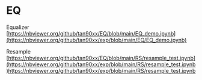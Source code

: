 # EQ
Equalizer
[https://nbviewer.org/github/tan90xx/EQ/blob/main/EQ_demo.ipynb](https://nbviewer.org/github/tan90xx/exp/blob/main/EQ/EQ_demo.ipynb)

Resample
[https://nbviewer.org/github/tan90xx/EQ/blob/main/RS/resample_test.ipynb](https://nbviewer.org/github/tan90xx/exp/blob/main/RS/resample_test.ipynb)https://nbviewer.org/github/tan90xx/exp/blob/main/RS/resample_test.ipynb
